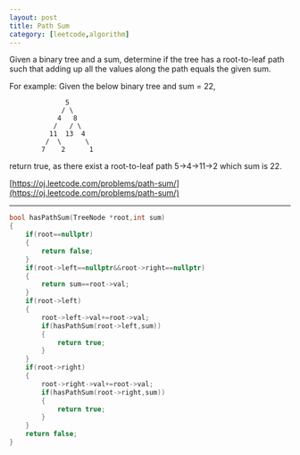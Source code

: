 ```yaml
---
layout: post
title: Path Sum 
category: [leetcode,algorithm]
---
```


Given a binary tree and a sum, determine if the tree has a root-to-leaf path such that adding up all the values along the path equals the given sum.

For example:
Given the below binary tree and sum = 22,
```
              5
             / \
            4   8
           /   / \
          11  13  4
         /  \      \
        7    2      1
```
return true, as there exist a root-to-leaf path 5->4->11->2 which sum is 22.

[https://oj.leetcode.com/problems/path-sum/](https://oj.leetcode.com/problems/path-sum/) 

<!--break-->

---


```c++
bool hasPathSum(TreeNode *root,int sum)
{
	if(root==nullptr)
	{
		return false;
	}
	if(root->left==nullptr&&root->right==nullptr)
	{
		return sum==root->val;
	}
	if(root->left)
	{
		root->left->val+=root->val;
		if(hasPathSum(root->left,sum))
		{
			return true;
		}
	}
	if(root->right)
	{
		root->right->val+=root->val;
		if(hasPathSum(root->right,sum))
		{
			return true;
		}
	}
	return false;
}


```
